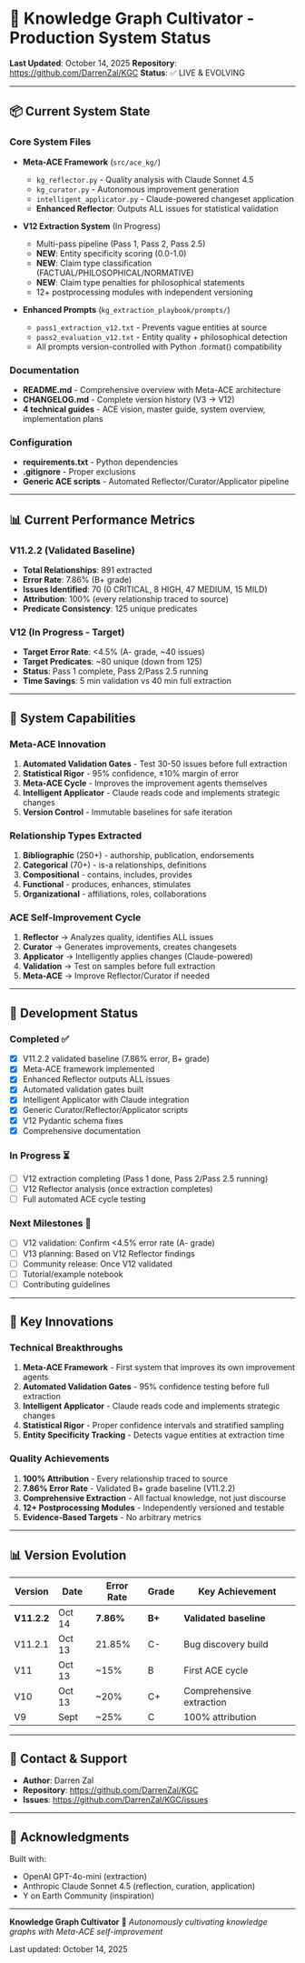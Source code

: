 # 🎉 Knowledge Graph Cultivator - Production System Status

**Last Updated**: October 14, 2025
**Repository**: https://github.com/DarrenZal/KGC
**Status**: ✅ LIVE & EVOLVING

---

## 📦 Current System State

### Core System Files
- **Meta-ACE Framework** (`src/ace_kg/`)
  - `kg_reflector.py` - Quality analysis with Claude Sonnet 4.5
  - `kg_curator.py` - Autonomous improvement generation
  - `intelligent_applicator.py` - Claude-powered changeset application
  - **Enhanced Reflector**: Outputs ALL issues for statistical validation

- **V12 Extraction System** (In Progress)
  - Multi-pass pipeline (Pass 1, Pass 2, Pass 2.5)
  - **NEW**: Entity specificity scoring (0.0-1.0)
  - **NEW**: Claim type classification (FACTUAL/PHILOSOPHICAL/NORMATIVE)
  - **NEW**: Claim type penalties for philosophical statements
  - 12+ postprocessing modules with independent versioning

- **Enhanced Prompts** (`kg_extraction_playbook/prompts/`)
  - `pass1_extraction_v12.txt` - Prevents vague entities at source
  - `pass2_evaluation_v12.txt` - Entity quality + philosophical detection
  - All prompts version-controlled with Python .format() compatibility

### Documentation
- **README.md** - Comprehensive overview with Meta-ACE architecture
- **CHANGELOG.md** - Complete version history (V3 → V12)
- **4 technical guides** - ACE vision, master guide, system overview, implementation plans

### Configuration
- **requirements.txt** - Python dependencies
- **.gitignore** - Proper exclusions
- **Generic ACE scripts** - Automated Reflector/Curator/Applicator pipeline

---

## 📊 Current Performance Metrics

### V11.2.2 (Validated Baseline)
- **Total Relationships**: 891 extracted
- **Error Rate**: 7.86% (B+ grade)
- **Issues Identified**: 70 (0 CRITICAL, 8 HIGH, 47 MEDIUM, 15 MILD)
- **Attribution**: 100% (every relationship traced to source)
- **Predicate Consistency**: 125 unique predicates

### V12 (In Progress - Target)
- **Target Error Rate**: <4.5% (A- grade, ~40 issues)
- **Target Predicates**: ~80 unique (down from 125)
- **Status**: Pass 1 complete, Pass 2/Pass 2.5 running
- **Time Savings**: 5 min validation vs 40 min full extraction

---

## 🎯 System Capabilities

### Meta-ACE Innovation
1. **Automated Validation Gates** - Test 30-50 issues before full extraction
2. **Statistical Rigor** - 95% confidence, ±10% margin of error
3. **Meta-ACE Cycle** - Improves the improvement agents themselves
4. **Intelligent Applicator** - Claude reads code and implements strategic changes
5. **Version Control** - Immutable baselines for safe iteration

### Relationship Types Extracted
1. **Bibliographic** (250+) - authorship, publication, endorsements
2. **Categorical** (70+) - is-a relationships, definitions
3. **Compositional** - contains, includes, provides
4. **Functional** - produces, enhances, stimulates
5. **Organizational** - affiliations, roles, collaborations

### ACE Self-Improvement Cycle
1. **Reflector** → Analyzes quality, identifies ALL issues
2. **Curator** → Generates improvements, creates changesets
3. **Applicator** → Intelligently applies changes (Claude-powered)
4. **Validation** → Test on samples before full extraction
5. **Meta-ACE** → Improve Reflector/Curator if needed

---

## 🚀 Development Status

### Completed ✅
- [x] V11.2.2 validated baseline (7.86% error, B+ grade)
- [x] Meta-ACE framework implemented
- [x] Enhanced Reflector outputs ALL issues
- [x] Automated validation gates built
- [x] Intelligent Applicator with Claude integration
- [x] Generic Curator/Reflector/Applicator scripts
- [x] V12 Pydantic schema fixes
- [x] Comprehensive documentation

### In Progress ⏳
- [ ] V12 extraction completing (Pass 1 done, Pass 2/Pass 2.5 running)
- [ ] V12 Reflector analysis (once extraction completes)
- [ ] Full automated ACE cycle testing

### Next Milestones 🎯
- [ ] V12 validation: Confirm <4.5% error rate (A- grade)
- [ ] V13 planning: Based on V12 Reflector findings
- [ ] Community release: Once V12 validated
- [ ] Tutorial/example notebook
- [ ] Contributing guidelines

---

## 🌟 Key Innovations

### Technical Breakthroughs
1. **Meta-ACE Framework** - First system that improves its own improvement agents
2. **Automated Validation Gates** - 95% confidence testing before full extraction
3. **Intelligent Applicator** - Claude reads code and implements strategic changes
4. **Statistical Rigor** - Proper confidence intervals and stratified sampling
5. **Entity Specificity Tracking** - Detects vague entities at extraction time

### Quality Achievements
1. **100% Attribution** - Every relationship traced to source
2. **7.86% Error Rate** - Validated B+ grade baseline (V11.2.2)
3. **Comprehensive Extraction** - All factual knowledge, not just discourse
4. **12+ Postprocessing Modules** - Independently versioned and testable
5. **Evidence-Based Targets** - No arbitrary metrics

---

## 📊 Version Evolution

| Version | Date | Error Rate | Grade | Key Achievement |
|---------|------|------------|-------|-----------------|
| **V11.2.2** | Oct 14 | **7.86%** | **B+** | **Validated baseline** |
| V11.2.1 | Oct 13 | 21.85% | C- | Bug discovery build |
| V11 | Oct 13 | ~15% | B | First ACE cycle |
| V10 | Oct 13 | ~20% | C+ | Comprehensive extraction |
| V9 | Sept | ~25% | C | 100% attribution |

---

## 📧 Contact & Support

- **Author**: Darren Zal
- **Repository**: https://github.com/DarrenZal/KGC
- **Issues**: https://github.com/DarrenZal/KGC/issues

---

## 🙏 Acknowledgments

Built with:
- OpenAI GPT-4o-mini (extraction)
- Anthropic Claude Sonnet 4.5 (reflection, curation, application)
- Y on Earth Community (inspiration)

---

**Knowledge Graph Cultivator** 🌱
*Autonomously cultivating knowledge graphs with Meta-ACE self-improvement*

Last updated: October 14, 2025

